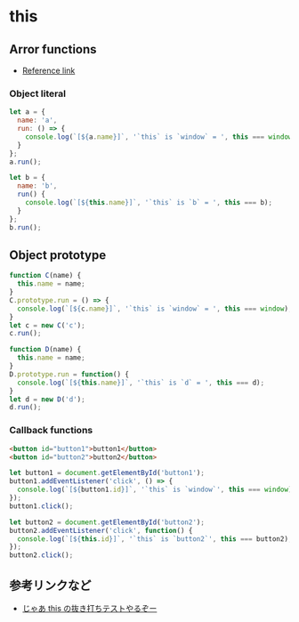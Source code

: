 # this

## Arror functions 
- [Reference link](http://rainsoft.io/when-not-to-use-arrow-functions-in-javascript/)

### Object literal

```js
let a = {
  name: 'a',
  run: () => {
    console.log(`[${a.name}]`, '`this` is `window` = ', this === window);
  }
};
a.run();
```

```js
let b = {
  name: 'b',
  run() {
    console.log(`[${this.name}]`, '`this` is `b` = ', this === b);
  }
};
b.run();
```

## Object prototype

```js
function C(name) {
  this.name = name;
}
C.prototype.run = () => {
  console.log(`[${c.name}]`, '`this` is `window` = ', this === window);
}
let c = new C('c');
c.run();
```

```js
function D(name) {
  this.name = name;
}
D.prototype.run = function() {
  console.log(`[${this.name}]`, '`this` is `d` = ', this === d);
}
let d = new D('d');
d.run();
```

### Callback functions
```html
<button id="button1">button1</button>
<button id="button2">button2</button>
```
```js
let button1 = document.getElementById('button1');
button1.addEventListener('click', () => {
  console.log(`[${button1.id}]`, '`this` is `window`', this === window);
});
button1.click();
```

```js
let button2 = document.getElementById('button2');
button2.addEventListener('click', function() {
  console.log(`[${this.id}]`, '`this` is `button2`', this === button2);
});
button2.click();
```


## 参考リンクなど

- [じゃあ this の抜き打ちテストやるぞー](http://qiita.com/KDKTN/items/0b468a07410d757ac609)
